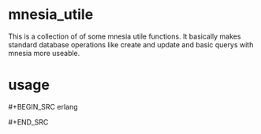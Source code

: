 # mnesia_utile
This is a collection of of some mnesia utile functions. It basically makes standard database operations like create and update and basic querys with mnesia more useable.

# usage
#+BEGIN_SRC erlang
 
#+END_SRC

